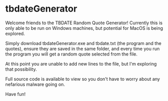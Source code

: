 # tbdateGenerator

Welcome friends to the TBDATE Random Quote Generator! Currently this is only able to be run on Windows machines, but potential for MacOS is being explored.

Simply download tbdateGenerator.exe and tbdate.txt (the program and the quotes), ensure they are saved in the same folder, and every time you run the program you will get a random quote selected from the file. 

At this point you are unable to add new lines to the file, but I'm exploring that possibility.

Full source code is available to view so you don't have to worry about any nefarious malware going on.

Have fun!
